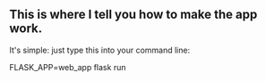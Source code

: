 ## This is where I tell you how to make the app work.

It's simple: just type this into your command line:


FLASK_APP=web_app flask run